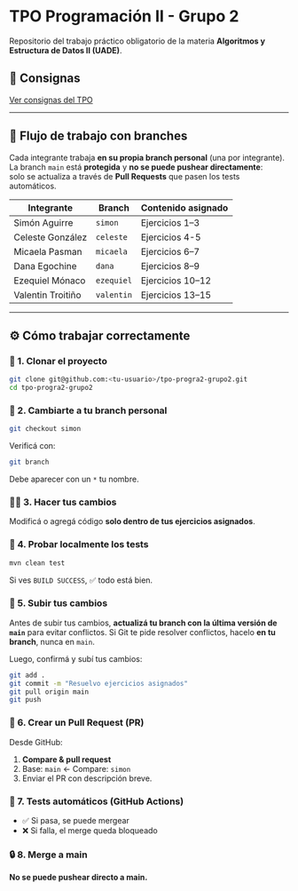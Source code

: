# TPO Programación II - Grupo 2

Repositorio del trabajo práctico obligatorio de la materia **Algoritmos y Estructura de Datos II (UADE)**.

## 📄 Consignas
[Ver consignas del TPO](docs/TPO.pdf)

---

## 🌿 Flujo de trabajo con branches

Cada integrante trabaja **en su propia branch personal** (una por integrante).  
La branch `main` está **protegida** y **no se puede pushear directamente**:  
solo se actualiza a través de **Pull Requests** que pasen los tests automáticos.

| Integrante | Branch | Contenido asignado |
|-------------|---------|--------------------|
| Simón Aguirre | `simon` | Ejercicios 1–3 |
| Celeste González | `celeste` | Ejercicios 4-5 |
| Micaela Pasman | `micaela` | Ejercicios 6–7 |
| Dana Egochine | `dana` | Ejercicios 8–9 |
| Ezequiel Mónaco | `ezequiel` | Ejercicios 10–12 |
| Valentin Troitiño | `valentin` | Ejercicios 13–15 |

---

## ⚙️ Cómo trabajar correctamente

### 🧱 1. Clonar el proyecto
```bash
git clone git@github.com:<tu-usuario>/tpo-progra2-grupo2.git
cd tpo-progra2-grupo2
```

### 🌿 2. Cambiarte a tu branch personal
```bash
git checkout simon
```

Verificá con:
```bash
git branch
```
Debe aparecer con un `*` tu nombre.

### 🧑‍💻 3. Hacer tus cambios
Modificá o agregá código **solo dentro de tus ejercicios asignados**.

### 🧪 4. Probar localmente los tests
```bash
mvn clean test
```
Si ves `BUILD SUCCESS`, ✅ todo está bien.

### 🚀 5. Subir tus cambios
Antes de subir tus cambios, **actualizá tu branch con la última versión de `main`** para evitar conflictos.
Si Git te pide resolver conflictos, hacelo **en tu branch**, nunca en `main`.

Luego, confirmá y subí tus cambios:

```bash
git add .
git commit -m "Resuelvo ejercicios asignados"
git pull origin main
git push
```
### 🔄 6. Crear un Pull Request (PR)
Desde GitHub:  
1. **Compare & pull request**  
2. Base: `main` ← Compare: `simon`  
3. Enviar el PR con descripción breve.

### 🧪 7. Tests automáticos (GitHub Actions)
- ✅ Si pasa, se puede mergear
- ❌ Si falla, el merge queda bloqueado

### 🔒 8. Merge a main
**No se puede pushear directo a main.**